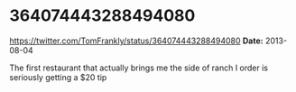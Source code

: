 # 364074443288494080
https://twitter.com/TomFrankly/status/364074443288494080
**Date:** 2013-08-04

The first restaurant that actually brings me the side of ranch I order is seriously getting a $20 tip
